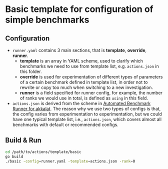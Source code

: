# Basic template for configuration of simple benchmarks

## Configuration

- `runner.yaml` contains 3 main sections, that is **template**, **override**, **runner**.
  * **template** is an array in YAML scheme, used to clarify which benchmarks we need to use from template list, e.g. `actions.json` in this folder.
  * **override** is used for experimentation of different types of parameters of a certain benchmark defined in template list, in order not to rewrite or copy too much when switching to a new investigation.
  * **runner** is a field specified for runner config, for example, the number of ranks we would use in total, is defined as `using` in this field.
- `actions.json` is derived from the scheme in [Automated Benchmark Runner for akkalat](https://github.com/sarchlab/akkalat/wiki/Automated-Benchmark-Runner#benchmark-configuration). The reason why we use two types of configs is that, the config varies from experimentation to experimentation, but we could have one typical template list, i.e., `actions.json`, which covers almost all benchmarks with default or recommended configs.

## Build & Run

```bash
cd /path/to/actions/template/basic
go build
./basic -config=runner.yaml -template=actions.json -rank=0
```
